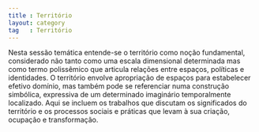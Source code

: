 ```yaml
---
title : Território
layout: category
tag   : Território
---
```


Nesta sessão temática entende-se o território como noção fundamental,
considerado não tanto como uma escala dimensional determinada mas como
termo polissêmico que articula relações entre espaços, políticas e
identidades. O território envolve apropriação de espaços para
estabelecer efetivo domínio, mas também pode se referenciar numa
construção simbólica, expressiva de um determinado imaginário
temporalmente localizado. Aqui se incluem os trabalhos que discutam os
significados do território e os processos sociais e práticas que levam à
sua criação, ocupação e transformação.
